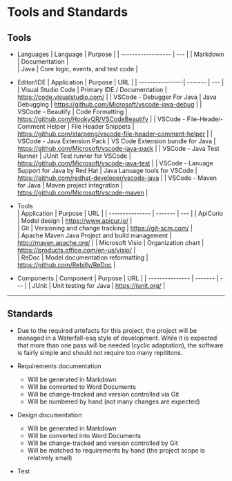 # Tools and Standards

## Tools

* Languages
  | Language     | Purpose |
  | ------------------ | --- |
  | Markdown | Documentation |  
  | Java | Core logic, events, and test code |  

* Editor/IDE
  | Application     | Purpose | URL |
  | ----------------| ------- | --- |
  | Visual Studio Code | Primary IDE / Documentation | https://code.visualstudio.com/ |
  | VSCode - Debugger For Java | Java Debugging | https://github.com/Microsoft/vscode-java-debug |
  | VSCode - Beautify  | Code Formatting | https://github.com/HookyQR/VSCodeBeautify |
  | VSCode - File-Header-Comment Helper | File Header Snippets | https://github.com/starpeng/vscode-file-header-comment-helper |
  | VSCode - Java Extension Pack | VS Code Extension bundle for Java | https://github.com/Microsoft/vscode-java-pack |
  | VSCode - Java Test Runner | JUnit Test runner for VSCode | https://github.com/Microsoft/vscode-java-test |
  | VSCode - Lanuage Support for Java by Red Hat | Java Lanuage tools for VSCode | https://github.com/redhat-developer/vscode-java |
  | VSCode - Maven for Java | Maven project integration | https://github.com/Microsoft/vscode-maven |

  
* Tools  
  | Application     | Purpose | URL |
  | --------------- | ------- | --- |
  | ApiCurio        | Model design | https://www.apicur.io/           |  
  | Git             | Versioning and change tracking | https://git-scm.com/ |  
  | Apache Maven     Java Project and build management | http://maven.apache.org/ |
  | Microsoft Visio | Organization chart | https://products.office.com/en-us/visio/ |  
  | ReDoc           | Model documentation reformatting | https://github.com/Rebilly/ReDoc |  

* Components
  | Component     | Purpose | URL |
  | --------------- | ------- | --- |
  | JUnit            | Unit testing for Java | https://junit.org/ |

---

## Standards  

* Due to the required artefacts for this  project, the project will be 
managed in a Waterfall-esq style of development.  While it is expected that 
more than one pass will be needed (cyclic adaptation), the software is 
fairly simple and should not require too many repititons.

* Requirements documentation  
  * Will be generated in Markdown
  * Will be converted to Word Documents
  * Will be change-tracked and version controlled via Git
  * Will be numbered by hand (not many changes are expected)

* Design documentation
  * Will be generated in Markdown
  * Will be converted into Word Documents
  * Will be change-tracked and version controlled by Git
  * Will be matched to requirements by hand (the project scope is relatively small)

* Test 